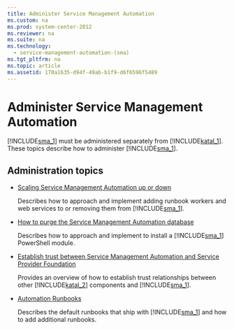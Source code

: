 ```yaml
---
title: Administer Service Management Automation
ms.custom: na
ms.prod: system-center-2012
ms.reviewer: na
ms.suite: na
ms.technology: 
  - service-management-automation-(sma)
ms.tgt_pltfrm: na
ms.topic: article
ms.assetid: 170a1635-d94f-49ab-b1f9-d6f6596f5489
---
```

# Administer Service Management Automation
[!INCLUDE[sma_1](../../includes/sma_1_md.md)] must be administered separately from [!INCLUDE[katal_1](../../includes/katal_1_md.md)]. These topics describe how to administer [!INCLUDE[sma_1](../../includes/sma_1_md.md)].

## Administration topics

-   [Scaling Service Management Automation up or down](Scaling-Service-Management-Automation-up-or-down.md)

    Describes how to approach and implement adding runbook workers and web services to or removing them from [!INCLUDE[sma_1](../../includes/sma_1_md.md)].

-   [How to purge the Service Management Automation database](How-to-purge-the-Service-Management-Automation-database.md)

    Describes how to approach and implement to install a [!INCLUDE[sma_1](../../includes/sma_1_md.md)] PowerShell module.

-   [Establish trust between Service Management Automation and Service Provider Foundation](Establish-trust-between-Service-Management-Automation-and-Service-Provider-Foundation.md)

    Provides an overview of how to establish trust relationships between other [!INCLUDE[katal_2](../../includes/katal_2_md.md)] components and [!INCLUDE[sma_1](../../includes/sma_1_md.md)].

-   [Automation Runbooks](Automation-Runbooks.md)

    Describes the default runbooks that ship with [!INCLUDE[sma_1](../../includes/sma_1_md.md)] and how to add additional runbooks.


